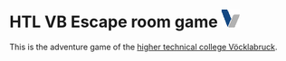 # HTL VB Escape room game ![VHTL Logo](/TagDerOffenenTuerEscapeGame/TagDerOffenenTuerEscapeGame/favicon.png)

This is the adventure game of the [higher technical college Vöcklabruck](https://www.htlvb.at/).

